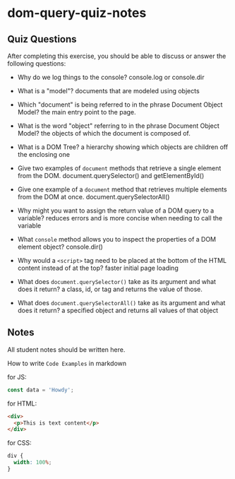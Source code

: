 # dom-query-quiz-notes

## Quiz Questions

After completing this exercise, you should be able to discuss or answer the following questions:

- Why do we log things to the console?
  console.log or console.dir

- What is a "model"?
  documents that are modeled using objects

- Which "document" is being referred to in the phrase Document Object Model?
  the main entry point to the page.

- What is the word "object" referring to in the phrase Document Object Model?
  the objects of which the document is composed of.

- What is a DOM Tree?
  a hierarchy showing which objects are children off the enclosing one

- Give two examples of `document` methods that retrieve a single element from the DOM.
  document.querySelector() and getElementById()

- Give one example of a `document` method that retrieves multiple elements from the DOM at once.
  document.querySelectorAll()

- Why might you want to assign the return value of a DOM query to a variable?
  reduces errors and is more concise when needing to call the variable

- What `console` method allows you to inspect the properties of a DOM element object?
  console.dir()

- Why would a `<script>` tag need to be placed at the bottom of the HTML content instead of at the top?
  faster initial page loading

- What does `document.querySelector()` take as its argument and what does it return?
  a class, id, or tag and returns the value of those.

- What does `document.querySelectorAll()` take as its argument and what does it return?
  a specified object and returns all values of that object

## Notes

All student notes should be written here.

How to write `Code Examples` in markdown

for JS:

```javascript
const data = 'Howdy';
```

for HTML:

```html
<div>
  <p>This is text content</p>
</div>
```

for CSS:

```css
div {
  width: 100%;
}
```
